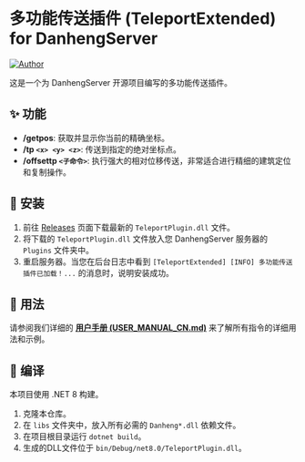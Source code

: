 # 多功能传送插件 (TeleportExtended) for DanhengServer

[![Author](https://img.shields.io/badge/Author-Aerhuo-blue.svg)](https://github.com/Aerhuo)

这是一个为 DanhengServer 开源项目编写的多功能传送插件。

## ✨ 功能

*   **/getpos**: 获取并显示你当前的精确坐标。
*   **/tp `<x> <y> <z>`**: 传送到指定的绝对坐标点。
*   **/offsettp `<子命令>`**: 执行强大的相对位移传送，非常适合进行精细的建筑定位和复制操作。

## 🔧 安装

1.  前往 [Releases](https://github.com/YourUsername/TeleportPlugin/releases) 页面下载最新的 `TeleportPlugin.dll` 文件。
2.  将下载的 `TeleportPlugin.dll` 文件放入您 DanhengServer 服务器的 `Plugins` 文件夹中。
3.  重启服务器。当您在后台日志中看到 `[TeleportExtended] [INFO] 多功能传送插件已加载！...` 的消息时，说明安装成功。

## 📖 用法

请参阅我们详细的 [**用户手册 (USER_MANUAL_CN.md)**](USER_MANUAL_CN.md) 来了解所有指令的详细用法和示例。

## 🚀 编译

本项目使用 .NET 8 构建。

1.  克隆本仓库。
2.  在 `libs` 文件夹中，放入所有必需的 `Danheng*.dll` 依赖文件。
3.  在项目根目录运行 `dotnet build`。
4.  生成的DLL文件位于 `bin/Debug/net8.0/TeleportPlugin.dll`。
